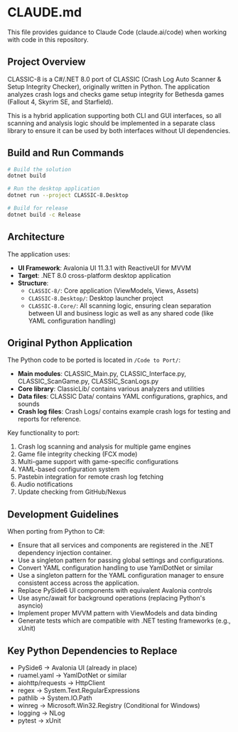 # CLAUDE.md

This file provides guidance to Claude Code (claude.ai/code) when working with code in this repository.

## Project Overview

CLASSIC-8 is a C#/.NET 8.0 port of CLASSIC (Crash Log Auto Scanner & Setup Integrity Checker), originally written in Python. The application analyzes crash logs and checks game setup integrity for Bethesda games (Fallout 4, Skyrim SE, and Starfield).

This is a hybrid application supporting both CLI and GUI interfaces, so all scanning and analysis logic should be implemented in a separate class library to ensure it can be used by both interfaces without UI dependencies.

## Build and Run Commands

```bash
# Build the solution
dotnet build

# Run the desktop application
dotnet run --project CLASSIC-8.Desktop

# Build for release
dotnet build -c Release
```

## Architecture

The application uses:
- **UI Framework**: Avalonia UI 11.3.1 with ReactiveUI for MVVM
- **Target**: .NET 8.0 cross-platform desktop application
- **Structure**: 
  - `CLASSIC-8/`: Core application (ViewModels, Views, Assets)
  - `CLASSIC-8.Desktop/`: Desktop launcher project
  - `CLASSIC-8.Core/`: All scanning logic, ensuring clean separation between UI and business logic as well as any shared code (like YAML configuration handling)

## Original Python Application

The Python code to be ported is located in `/Code to Port/`:
- **Main modules**: CLASSIC_Main.py, CLASSIC_Interface.py, CLASSIC_ScanGame.py, CLASSIC_ScanLogs.py
- **Core library**: ClassicLib/ contains various analyzers and utilities
- **Data files**: CLASSIC Data/ contains YAML configurations, graphics, and sounds
- **Crash log files**: Crash Logs/ contains example crash logs for testing and reports for reference.

Key functionality to port:
1. Crash log scanning and analysis for multiple game engines
2. Game file integrity checking (FCX mode)
3. Multi-game support with game-specific configurations
4. YAML-based configuration system
5. Pastebin integration for remote crash log fetching
6. Audio notifications
7. Update checking from GitHub/Nexus

## Development Guidelines

When porting from Python to C#:
- Ensure that all services and components are registered in the .NET dependency injection container.
- Use a singleton pattern for passing global settings and configurations.
- Convert YAML configuration handling to use YamlDotNet or similar
- Use a singleton pattern for the YAML configuration manager to ensure consistent access across the application.
- Replace PySide6 UI components with equivalent Avalonia controls
- Use async/await for background operations (replacing Python's asyncio)
- Implement proper MVVM pattern with ViewModels and data binding
- Generate tests which are compatible with .NET testing frameworks (e.g., xUnit)

## Key Python Dependencies to Replace

- PySide6 → Avalonia UI (already in place)
- ruamel.yaml → YamlDotNet or similar
- aiohttp/requests → HttpClient
- regex → System.Text.RegularExpressions
- pathlib → System.IO.Path
- winreg → Microsoft.Win32.Registry (Conditional for Windows)
- logging → NLog
- pytest → xUnit